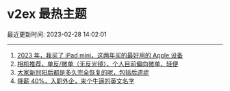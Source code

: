 # v2ex 最热主题

最近更新时间: 2023-02-28 14:02:01

--- 
1. [2023 年，我买了 iPad mini，这两年买的最好用的 Apple 设备](https://www.v2ex.com/t/919677) 
2. [相机推荐，单反/微单（无反光镜），个人目前偏向微单，轻便](https://www.v2ex.com/t/919718) 
3. [大家新冠阳后都是多久完全恢复的呢，包括后遗症](https://www.v2ex.com/t/919730) 
4. [降薪 40%，入职外企，来个牛逼的英文名字](https://www.v2ex.com/t/919735) 
